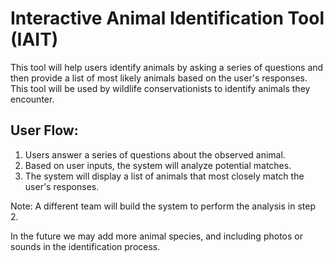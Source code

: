# Interactive Animal Identification Tool (IAIT)

This tool will help users identify animals by asking a series of questions and then provide a list of most likely animals based on the user's responses. This tool will be used by wildlife conservationists to identify animals they encounter.

## User Flow:

1. Users answer a series of questions about the observed animal.
2. Based on user inputs, the system will analyze potential matches.
3. The system will display a list of animals that most closely match the user's responses.

Note: A different team will build the system to perform the analysis in step 2.

In the future we may add more animal species, and including photos or sounds in the identification process.
